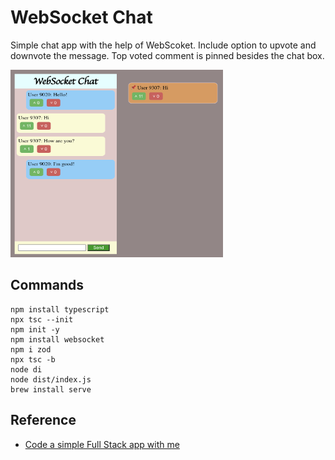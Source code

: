 # WebSocket Chat

Simple chat app with the help of WebScoket. Include option to upvote and downvote the message. Top voted comment is pinned besides the chat box.

<img src="./imgs/app.png" width="340px" height="300px" />


## Commands
```
npm install typescript
npx tsc --init
npm init -y
npm install websocket 
npm i zod
npx tsc -b
node di
node dist/index.js
brew install serve
```

## Reference
- [Code a simple Full Stack app with me](https://www.youtube.com/watch?v=pfZT6Opgy4o&t=10161s)

